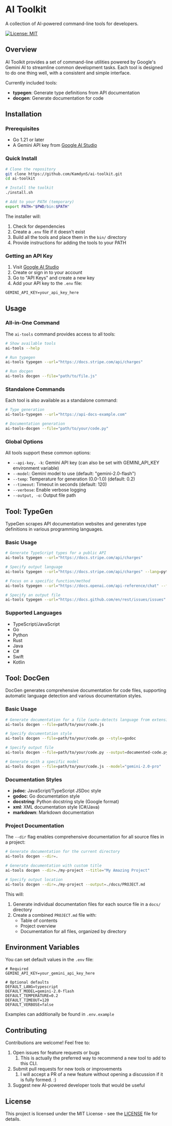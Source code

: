 # AI Toolkit

A collection of AI-powered command-line tools for developers.

[![License: MIT](https://img.shields.io/badge/License-MIT-yellow.svg)](https://opensource.org/licenses/MIT)

## Overview

AI Toolkit provides a set of command-line utilities powered by Google's Gemini AI to streamline common development tasks. Each tool is designed to do one thing well, with a consistent and simple interface.

Currently included tools:

- **typegen**: Generate type definitions from API documentation
- **docgen**: Generate documentation for code

## Installation

### Prerequisites

- Go 1.21 or later
- A Gemini API key from [Google AI Studio](https://ai.google.dev/)

### Quick Install

```bash
# Clone the repository
git clone https://github.com/KamdynS/ai-toolkit.git
cd ai-toolkit

# Install the toolkit
./install.sh

# Add to your PATH (temporary)
export PATH="$PWD/bin:$PATH"
```

The installer will:
1. Check for dependencies
2. Create a `.env` file if it doesn't exist
3. Build all the tools and place them in the `bin/` directory
4. Provide instructions for adding the tools to your PATH

### Getting an API Key

1. Visit [Google AI Studio](https://ai.google.dev/)
2. Create or sign in to your account
3. Go to "API Keys" and create a new key
4. Add your API key to the `.env` file:

```
GEMINI_API_KEY=your_api_key_here
```

## Usage

### All-in-One Command

The `ai-tools` command provides access to all tools:

```bash
# Show available tools
ai-tools --help

# Run typegen
ai-tools typegen --url="https://docs.stripe.com/api/charges"

# Run docgen
ai-tools docgen --file="path/to/file.js"
```

### Standalone Commands

Each tool is also available as a standalone command:

```bash
# Type generation
ai-tools-typegen --url="https://api-docs-example.com"

# Documentation generation
ai-tools-docgen --file="path/to/your/code.py"
```

### Global Options

All tools support these common options:

- `--api-key, -k`: Gemini API key (can also be set with GEMINI_API_KEY environment variable)
- `--model`: Gemini model to use (default: "gemini-2.0-flash")
- `--temp`: Temperature for generation (0.0-1.0) (default: 0.2)
- `--timeout`: Timeout in seconds (default: 120)
- `--verbose`: Enable verbose logging
- `--output, -o`: Output file path

## Tool: TypeGen

TypeGen scrapes API documentation websites and generates type definitions in various programming languages.

### Basic Usage

```bash
# Generate TypeScript types for a public API
ai-tools typegen --url="https://docs.stripe.com/api/charges"

# Specify output language
ai-tools typegen --url="https://docs.stripe.com/api/charges" --lang=python

# Focus on a specific function/method
ai-tools typegen --url="https://docs.openai.com/api-reference/chat" --func="createChatCompletion"

# Specify an output file
ai-tools typegen --url="https://docs.github.com/en/rest/issues/issues" --output=github-issues.d.ts
```

### Supported Languages

- TypeScript/JavaScript
- Go
- Python
- Rust
- Java
- C#
- Swift
- Kotlin

## Tool: DocGen

DocGen generates comprehensive documentation for code files, supporting automatic language detection and various documentation styles.

### Basic Usage

```bash
# Generate documentation for a file (auto-detects language from extension)
ai-tools docgen --file=path/to/your/code.js

# Specify documentation style
ai-tools docgen --file=path/to/your/code.go --style=godoc

# Specify output file
ai-tools docgen --file=path/to/your/code.py --output=documented-code.py

# Generate with a specific model
ai-tools docgen --file=path/to/your/code.js --model="gemini-2.0-pro"
```

### Documentation Styles

- **jsdoc**: JavaScript/TypeScript JSDoc style
- **godoc**: Go documentation style
- **docstring**: Python docstring style (Google format)
- **xml**: XML documentation style (C#/Java)
- **markdown**: Markdown documentation

### Project Documentation

The `--dir` flag enables comprehensive documentation for all source files in a project:

```bash
# Generate documentation for the current directory
ai-tools docgen --dir=.

# Generate documentation with custom title
ai-tools docgen --dir=./my-project --title="My Amazing Project"

# Specify output location
ai-tools docgen --dir=./my-project --output=./docs/PROJECT.md
```

This will:
1. Generate individual documentation files for each source file in a `docs/` directory
2. Create a combined `PROJECT.md` file with:
   - Table of contents
   - Project overview
   - Documentation for all files, organized by directory

## Environment Variables

You can set default values in the `.env` file:

```
# Required
GEMINI_API_KEY=your_gemini_api_key_here

# Optional defaults
DEFAULT_LANG=typescript
DEFAULT_MODEL=gemini-2.0-flash
DEFAULT_TEMPERATURE=0.2
DEFAULT_TIMEOUT=120
DEFAULT_VERBOSE=false
```

Examples can additionally be found in `.env.example`

## Contributing

Contributions are welcome! Feel free to:

1. Open issues for feature requests or bugs
   1. This is actually the preferred way to recommend a new tool to add to this CLI. 
2. Submit pull requests for new tools or improvements
   1. I will accept a PR of a new feature without opening a discussion if it is fully formed. :)
3. Suggest new AI-powered developer tools that would be useful

## License

This project is licensed under the MIT License - see the [LICENSE](LICENSE) file for details.
